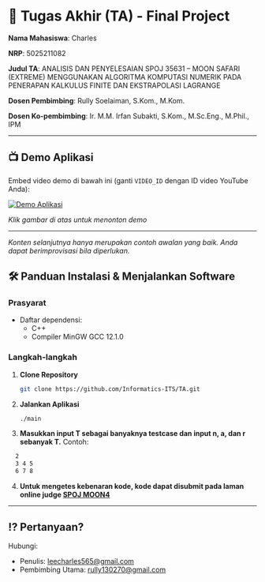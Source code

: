 # 🏁 Tugas Akhir (TA) - Final Project

**Nama Mahasiswa**: Charles

**NRP**: 5025211082

**Judul TA**: ANALISIS DAN PENYELESAIAN SPOJ 35631 – MOON SAFARI (EXTREME) MENGGUNAKAN ALGORITMA KOMPUTASI 
NUMERIK PADA PENERAPAN KALKULUS FINITE DAN EKSTRAPOLASI LAGRANGE

**Dosen Pembimbing**: Rully Soelaiman, S.Kom., M.Kom.  

**Dosen Ko-pembimbing**: Ir. M.M. Irfan Subakti, S.Kom., M.Sc.Eng., M.Phil., IPM

---

## 📺 Demo Aplikasi  
Embed video demo di bawah ini (ganti `VIDEO_ID` dengan ID video YouTube Anda):  

[![Demo Aplikasi](<img width="1006" height="566" alt="image" src="https://github.com/user-attachments/assets/0dc51b1d-ff48-4ec3-9994-7cf7a8f0eaa3" />
)](https://www.youtube.com/watch?v=OAI1qRs_3LU)

*Klik gambar di atas untuk menonton demo*

---

*Konten selanjutnya hanya merupakan contoh awalan yang baik. Anda dapat berimprovisasi bila diperlukan.*

## 🛠 Panduan Instalasi & Menjalankan Software  

### Prasyarat  
- Daftar dependensi:
  - C++
  - Compiler MinGW GCC 12.1.0

### Langkah-langkah  
1. **Clone Repository**  
   ```bash
   git clone https://github.com/Informatics-ITS/TA.git
   ```
2. **Jalankan Aplikasi**
   ```bash
   ./main
   ```
3. **Masukkan input T sebagai banyaknya testcase dan input n, a, dan r sebanyak T.**
   Contoh:
 ```bash
   2
   3 4 5
   6 7 8
   ```
4. **Untuk mengetes kebenaran kode, kode dapat disubmit pada laman online judge [SPOJ MOON4](https://www.spoj.com/problems/MOON4/)**

---

## ⁉️ Pertanyaan?

Hubungi:
- Penulis: leecharles565@gmail.com
- Pembimbing Utama: rully130270@gmail.com
